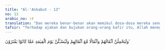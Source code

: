 ```yaml
---
title: "Al-'Ankabut - 13"
no: 13
arabic_no: ١٣
translation: "Dan mereka benar-benar akan memikul dosa-dosa mereka sendiri, dan dosa-dosa yang lain bersama dosa mereka, dan pada hari Kiamat mereka pasti akan ditanya tentang kebohongan yang selalu mereka ada-adakan."
tafsir: "Terhadap ajakan dan bujukan orang-orang kafir itu, Allah menegaskan bahwa tidak ada gunanya bagi diri mereka rayuan-rayuan tersebut. Bujukan tersebut disampaikan dalam usaha mengajak orang lain kepada kekafiran dan kesesatan yang harus mereka tanggung dosanya dan orang yang melakukan karena bujukannya. Namun orang yang melakukannya sendiri tidak akan berkurang dosanya sekalipun yang mengajaknya lebih dahulu dilipatgandakan siksaannya. Pada ayat ini ditegaskan kembali:\n\n(Ucapan mereka) menyebabkan mereka pada hari Kiamat memikul dosa-dosanya sendiri secara sempurna, dan sebagian dosa-dosa orang yang mereka sesatkan yang tidak mengetahui sedikit pun (bahwa mereka disesatkan). Ingatlah, alangkah buruknya (dosa) yang mereka pikul itu. (an-Nahl/16: 25) \n\nDalam sebuah hadis yang diriwayatkan oleh Muslim dari Abu Hurairah, Rasulullah bersabda:\n\nSiapa yang mengajak seseorang kepada petunjuk (Tuhan), ia akan memperoleh pahala sebanyak yang diperoleh oleh orang yang mengamalkan petunjuk itu tanpa dikurangi sedikit pun pahalanya (sampai Kiamat), dan siapa yang mendorong seseorang kepada kesesatan, baginya dosa sebanyak dosa orang yang mengikuti kesesatan itu (sampai hari Kiamat) tanpa dikurangi sedikit pun dosanya. (Riwayat Muslim dari Abu Hurairah).\n\nPada akhir ayat ini, Allah menegaskan bahwa di hari kemudian kelak mereka akan dimintai pertanggungjawabannya tentang kebohongan yang mereka perbuat di dunia. Kepadanya ditanyakan pertanyaan-pertanyaan dengan nada menghina tentang orang-orang yang telah mereka tipu dengan kebohongannya, sehingga mereka menjadi tersesat."
---
```


وَلَيَحْمِلُنَّ اَثْقَالَهُمْ وَاَثْقَالًا مَّعَ اَثْقَالِهِمْ وَلَيُسْـَٔلُنَّ يَوْمَ الْقِيٰمَةِ عَمَّا كَانُوْا يَفْتَرُوْنَ ࣖ 
